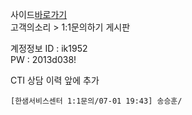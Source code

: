 사이드[바로가기](https://as.hanssem.com/main.as)  
고객의소리 > 1:1문의하기 게시판

계정정보
ID : ik1952  
PW : 2013d038!

CTI 상담 이력 앞에 추가
```
[한샘서비스센터 1:1문의/07-01 19:43] 송승훈/
```

